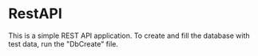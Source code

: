 # RestAPI
This is a simple REST API application.
To create and fill the database with test data, run the "DbCreate" file.
